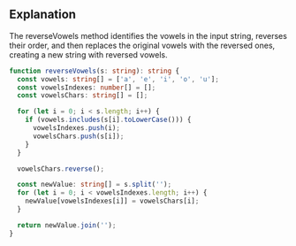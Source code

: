 ## Explanation

The reverseVowels method identifies the vowels in the input string, reverses their order, and then replaces the original vowels with the reversed ones, creating a new string with reversed vowels.

```ts
function reverseVowels(s: string): string {
  const vowels: string[] = ['a', 'e', 'i', 'o', 'u'];
  const vowelsIndexes: number[] = [];
  const vowelsChars: string[] = [];

  for (let i = 0; i < s.length; i++) {
    if (vowels.includes(s[i].toLowerCase())) {
      vowelsIndexes.push(i);
      vowelsChars.push(s[i]);
    }
  }

  vowelsChars.reverse();

  const newValue: string[] = s.split('');
  for (let i = 0; i < vowelsIndexes.length; i++) {
    newValue[vowelsIndexes[i]] = vowelsChars[i];
  }

  return newValue.join('');
}
```
